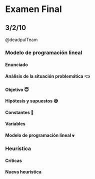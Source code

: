 # Examen Final 
## 3/2/10

@deadpulTeam

### Modelo de programación lineal
#### Enunciado

<!-- <p align="left">
  <img src="24-2-10-A.png" width="1100" title="hover text">
</p> -->


#### Análisis de la situación problemática :point_left:


#### Objetivo :innocent:

#### Hipótesis y supuestos :sweat_smile:


#### Constantes :see_no_evil:


#### Variables 

#### Modelo de programación lineal :skull:



### Heurística 

<!-- <p align="left">
  <img src="24-2-10-A-h.png" width="1100" title="hover text">
</p> -->

#### Críticas 

#### Nueva heurística

